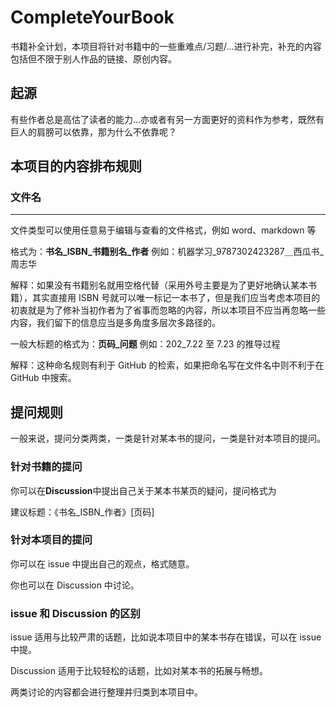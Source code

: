# CompleteYourBook

书籍补全计划，本项目将针对书籍中的一些重难点/习题/...进行补完，补充的内容包括但不限于别人作品的链接、原创内容。

## 起源

有些作者总是高估了读者的能力...亦或者有另一方面更好的资料作为参考，既然有巨人的肩膀可以依靠，那为什么不依靠呢？

## 本项目的内容排布规则

### 文件名

---

文件类型可以使用任意易于编辑与查看的文件格式，例如 word、markdown 等

格式为：**书名\_ISBN\_书籍别名\_作者**
例如：机器学习\_9787302423287＿西瓜书\_周志华

解释：如果没有书籍别名就用空格代替（采用外号主要是为了更好地确认某本书籍），其实直接用 ISBN 号就可以唯一标记一本书了，但是我们应当考虑本项目的初衷就是为了修补当初作者为了省事而忽略的内容，所以本项目不应当再忽略一些内容，我们留下的信息应当是多角度多层次多路径的。

一般大标题的格式为：**页码\_问题**
例如：202_7.22 至 7.23 的推导过程

解释：这种命名规则有利于 GitHub 的检索，如果把命名写在文件名中则不利于在 GitHub 中搜索。

## 提问规则

一般来说，提问分类两类，一类是针对某本书的提问，一类是针对本项目的提问。

### 针对书籍的提问

你可以在**Discussion**中提出自己关于某本书某页的疑问，提问格式为

建议标题：《书名\_ISBN\_作者》[页码]

### 针对本项目的提问

你可以在 issue 中提出自己的观点，格式随意。

你也可以在 Discussion 中讨论。

### issue 和 Discussion 的区别

issue 适用与比较严肃的话题，比如说本项目中的某本书存在错误，可以在 issue 中提。

Discussion 适用于比较轻松的话题，比如对某本书的拓展与畅想。

两类讨论的内容都会进行整理并归类到本项目中。
